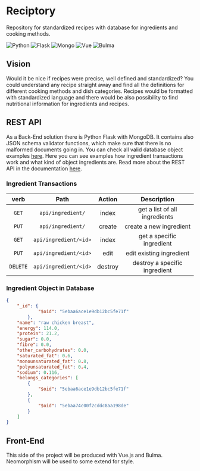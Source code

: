 # Reciptory
Repository for standardized recipes with database for ingredients and cooking methods.

![Python](https://img.shields.io/badge/Python-v3.8.3-blue.svg?logo=python&longCache=true&logoColor=white&colorB=5e81ac&style=flat-square&colorA=4c566a)
![Flask](https://img.shields.io/badge/Flask-v1.1.2-blue.svg?longCache=true&logo=flask&style=flat-square&logoColor=white&colorB=5e81ac&colorA=4c566a)
![Mongo](https://img.shields.io/badge/Mongo-v4.2.6-blue.svg?longCache=true&logo=mongoDB&style=flat-square&logoColor=white&colorB=47A248&colorA=4c566a)
![Vue](https://img.shields.io/badge/Vue-v2.6.11-blue.svg?longCache=true&logo=vue.js&style=flat-square&logoColor=white&colorB=4FC08D&colorA=4c566a)
![Bulma](https://img.shields.io/badge/Bulma-v0.8.2-blue.svg?longCache=true&logo=bulma&style=flat-square&logoColor=white&colorB=00D1B2&colorA=4c566a)

## Vision
Would it be nice if recipes were precise, well defined and standardized? You could understand any recipe straight away and find all the definitions for different cooking methods and dish categories. Recipes would be formatted with standardized language and there would be also possibility to find nutritional information for ingredients and recipes.

## REST API
As a Back-End solution there is Python Flask with MongoDB. It contains also JSON schema validator functions, which make sure that there is no malformed documents going in. You can check all valid database object examples [here](https://github.com/ovaaq/reciptory/blob/master/doc/database_examples.txt). Here you can see examples how ingredient transactions work and what kind of object ingredients are. Read more about the REST API in the documentation [here](https://github.com/ovaaq/reciptory/blob/master/doc/REST_API.md).



### Ingredient Transactions
| verb | Path | Action | Description |
| :---: | :---: | :---: | :---: |
| `GET` | `api/ingredient/` | index | get a list of all ingredients |
| `PUT` | `api/ingredient/` | create | create a new ingredient |
| `GET` | `api/ingredient/<id>` | index | get a specific ingredient |
| `PUT` | `api/ingredient/<id>` | edit | edit existing ingredient |
| `DELETE` | `api/ingredient/<id>` | destroy | destroy a specific ingredient |

### Ingredient Object in Database

```json
{
    "_id": {
            "$oid": "5ebaa6ace1e9db12bc5fe71f"
        },
    "name": "raw chicken breast",
    "energy": 114.0,
    "protein": 21.2,
    "sugar": 0.0,
    "fibre": 0.0,
    "other_carbohydrates": 0.0,
    "saturated_fat": 0.6,
    "monounsaturated_fat": 0.8,
    "polyunsaturated_fat": 0.4,
    "sodium": 0.116,
    "belongs_categories": [
        {
            "$oid": "5ebaa6ace1e9db12bc5fe71f"
        },
        {
            "$oid": "5ebaa74c00f2cddc8aa198de"
        }
    ]
}
```

## Front-End
This side of the project will be produced with Vue.js and Bulma. Neomorphism will be used to some extend for style.

